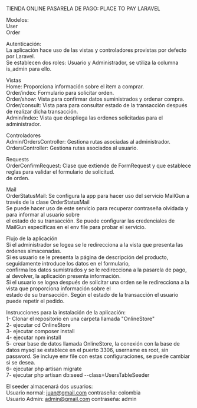 TIENDA ONLINE 
PASARELA DE PAGO: PLACE TO PAY
LARAVEL

Modelos:</br>
    User</br>
    Order</br>

Autenticación:</br>
    La aplicación hace uso de las vistas y controladores provistas por defecto por Laravel.</br>
    Se establecen dos roles: Usuario y Administrador, se utiliza la columna is_admin para ello.</br>

Vistas</br>
    Home: Proporciona información sobre el item a comprar.</br>
    Order/index: Formulario para solicitar orden.</br>
    Order/show: Vista para confirmar datos suministrados y ordenar compra.</br>
    Order/consult: Vista para para consultar estado de la transacción después de realizar dicha transacción.</br>
    Admin/index: Vista que despliega las ordenes solicitadas para el administrador.</br>

Controladores</br>
    Admin/OrdersController: Gestiona rutas asociadas al administrador.</br>
    OrdersController: Gestiona rutas asociados al usuario.</br>

Requests</br>
    OrderConfirmRequest: Clase que extiende de FormRequest y que establece reglas para validar el formulario de solicitud.</br>
    de orden.</br>
    
Mail</br>
    OrderStatusMail: Se configura la app para hacer uso del servicio MailGun a través de la clase OrderStatusMail</br>
                     Se puede hacer uso de este servicio para recuperar contraseña olvidada y para informar al usuario sobre </br>el estado de su transacción. Se puede configurar las credenciales de MailGun especificas en el env file para probar el servicio.
 
Flujo de la aplicación</br>
    Si el administrador se logea se le redirecciona a la vista que presenta las órdenes almacenadas.</br>
    Si es usuario se le presenta la página de descripción del producto, seguidamente introduce los datos en el formulario,</br>
    confirma los datos sumistrados y se le redirecciona a la pasarela de pago, al devolver, la aplicación presenta información.</br>
    Si el usuario se logea después de solicitar una orden se le redirecciona a la vista que proporciona información sobre el</br>
    estado de su transacción.
    Según el estado de la transacción el usuario puede repetir el pedido.</br>
    
Instrucciones para la instalación de la aplicación:</br>
1- Clonar el repositorio en una carpeta llamada "OnlineStore"</br>
2- ejecutar cd OnlineStore</br>
3- ejecutar composer install</br>
4- ejecutar npm install</br>
5- crear base de datos llamada OnlineStore, la conexión con la base de datos mysql se establece en el puerto 3306, username es root, sin password. Se incluye env file con estas configuraciones, se puede cambiar si se desea.</br>
6- ejecutar php artisan migrate</br>
7- ejecutar php artisan db:seed --class=UsersTableSeeder</br>

El seeder almacenará dos usuarios:</br>
    Usuario normal: juan@gmail.com     contraseña: colombia</br>
    Usuario Admin:  admin@gmail.com    contraseña: admin</br>


                     
    
